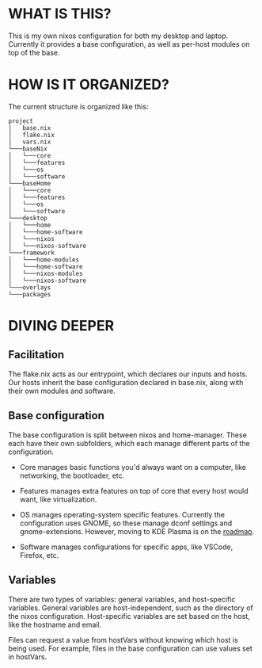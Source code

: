 # WHAT IS THIS?
This is my own nixos configuration for both my desktop and laptop. Currently it provides a base configuration, as well as per-host modules on top of the base.

# HOW IS IT ORGANIZED?
The current structure is organized like this:

```
project
│   base.nix
│   flake.nix
|   vars.nix
└───baseNix
│   └───core
│   └───features
│   └───os
│   └───software
└───baseHome
│   └───core
│   └───features
│   └───os
│   └───software
└───desktop
│   └───home
│   └───home-software
│   └───nixos
│   └───nixos-software
└───framework
│   └───home-modules
│   └───home-software
│   └───nixos-modules
│   └───nixos-software
└───overlays
└───packages
```

# DIVING DEEPER

## Facilitation
The flake.nix acts as our entrypoint, which declares our inputs and hosts. Our hosts inherit the base configuration declared in base.nix, along with their own modules and software.

## Base configuration
The base configuration is split between nixos and home-manager. These each have their own subfolders, which each manage different parts of the configuration.

- Core manages basic functions you'd always want on a computer, like networking, the bootloader, etc.

- Features manages extra features on top of core that every host would want, like virtualization.

- OS manages operating-system specific features. Currently the configuration uses GNOME, so these manage dconf settings and gnome-extensions. However, moving to KDE Plasma is on the [roadmap](roadmap.md).

- Software manages configurations for specific apps, like VSCode, Firefox, etc.

## Variables
There are two types of variables: general variables, and host-specific variables. General variables are host-independent, such as the directory of the nixos configuration. Host-specific variables are set based on the host, like the hostname and email.

Files can request a value from hostVars without knowing which host is being used. For example, files in the base configuration can use values set in hostVars.
